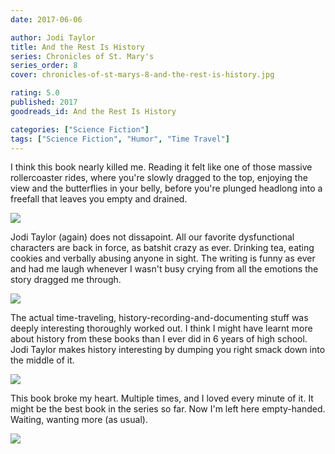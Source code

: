 ```yaml
---
date: 2017-06-06

author: Jodi Taylor
title: And the Rest Is History
series: Chronicles of St. Mary's
series_order: 8
cover: chronicles-of-st-marys-8-and-the-rest-is-history.jpg

rating: 5.0
published: 2017
goodreads_id: And the Rest Is History

categories: ["Science Fiction"]
tags: ["Science Fiction", "Humor", "Time Travel"]
---
```


I think this book nearly killed me. Reading it felt like one of those massive rollercoaster rides, where you're slowly dragged to the top, enjoying the view and the butterflies in your belly, before you're plunged headlong into a freefall that leaves you empty and drained.

<!--more-->

![](https://media.giphy.com/media/oa2Iu8proNe80/giphy.gif)

Jodi Taylor (again) does not dissapoint. All our favorite dysfunctional characters are back in force, as batshit crazy as ever. Drinking tea, eating cookies and verbally abusing anyone in sight. The writing is funny as ever and had me laugh whenever I wasn't busy crying from all the emotions the story dragged me through.

![](https://media.giphy.com/media/glwJXvn8j7S3S/giphy.gif)

The actual time-traveling, history-recording-and-documenting stuff was deeply interesting thoroughly worked out. I think I might have learnt more about history from these books than I ever did in 6 years of high school. Jodi Taylor makes history interesting by dumping you right smack down into the middle of it.

![](https://media.giphy.com/media/uDZexRVCffGww/giphy.gif)

This book broke my heart. Multiple times, and I loved every minute of it. It might be the best book in the series so far. Now I'm left here empty-handed. Waiting, wanting more (as usual).

![](https://media.giphy.com/media/WHF42A4xC1oCQ/giphy.gif)
